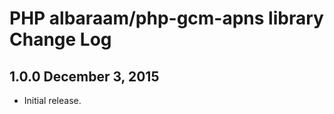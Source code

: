 PHP albaraam/php-gcm-apns library Change Log
===============================================

1.0.0 December 3, 2015
-------------------------

- Initial release.
